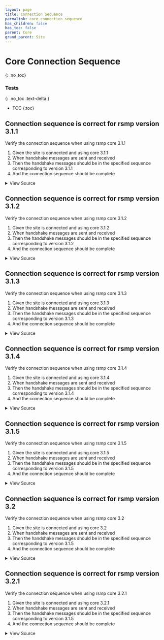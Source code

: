 ```yaml
---
layout: page
title: Connection Sequence
parmalink: core_connection_sequence
has_children: false
has_toc: false
parent: Core
grand_parent: Site
---
```


# Core Connection Sequence
{: .no_toc}



### Tests
{: .no_toc .text-delta }

- TOC
{:toc}

## Connection sequence is correct for rsmp version 3.1.1

Verify the connection sequence when using rsmp core 3.1.1

1. Given the site is connected and using core 3.1.1
2. When handshake messages are sent and received
3. Then the handshake messages should be in the specified sequence corresponding to version 3.1.1
4. And the connection sequence should be complete

<details markdown="block">
  <summary>
     View Source
  </summary>
```ruby
check_sequence '3.1.1'
```
</details>




## Connection sequence is correct for rsmp version 3.1.2

Verify the connection sequence when using rsmp core 3.1.2

1. Given the site is connected and using core 3.1.2
2. When handshake messages are sent and received
3. Then the handshake messages should be in the specified sequence corresponding to version 3.1.2
4. And the connection sequence should be complete

<details markdown="block">
  <summary>
     View Source
  </summary>
```ruby
check_sequence '3.1.2'
```
</details>




## Connection sequence is correct for rsmp version 3.1.3

Verify the connection sequence when using rsmp core 3.1.3

1. Given the site is connected and using core 3.1.3
2. When handshake messages are sent and received
3. Then the handshake messages should be in the specified sequence corresponding to version 3.1.3
4. And the connection sequence should be complete

<details markdown="block">
  <summary>
     View Source
  </summary>
```ruby
check_sequence '3.1.3'
```
</details>




## Connection sequence is correct for rsmp version 3.1.4

Verify the connection sequence when using rsmp core 3.1.4

1. Given the site is connected and using core 3.1.4
2. When handshake messages are sent and received
3. Then the handshake messages should be in the specified sequence corresponding to version 3.1.4
4. And the connection sequence should be complete

<details markdown="block">
  <summary>
     View Source
  </summary>
```ruby
check_sequence '3.1.4'
```
</details>




## Connection sequence is correct for rsmp version 3.1.5

Verify the connection sequence when using rsmp core 3.1.5

1. Given the site is connected and using core 3.1.5
2. When handshake messages are sent and received
3. Then the handshake messages should be in the specified sequence corresponding to version 3.1.5
4. And the connection sequence should be complete

<details markdown="block">
  <summary>
     View Source
  </summary>
```ruby
check_sequence '3.1.5'
```
</details>




## Connection sequence is correct for rsmp version 3.2

Verify the connection sequence when using rsmp core 3.2

1. Given the site is connected and using core 3.2
2. When handshake messages are sent and received
3. Then the handshake messages should be in the specified sequence corresponding to version 3.1.5
4. And the connection sequence should be complete

<details markdown="block">
  <summary>
     View Source
  </summary>
```ruby
check_sequence '3.2'
```
</details>




## Connection sequence is correct for rsmp version 3.2.1

Verify the connection sequence when using rsmp core 3.2.1

1. Given the site is connected and using core 3.2.1
2. When handshake messages are sent and received
3. Then the handshake messages should be in the specified sequence corresponding to version 3.1.5
4. And the connection sequence should be complete

<details markdown="block">
  <summary>
     View Source
  </summary>
```ruby
check_sequence '3.2.1'
```
</details>


